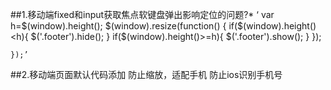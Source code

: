 ##1.移动端fixed和input获取焦点软键盘弹出影响定位的问题?*
	‘ var h=$(window).height();
	    $(window).resize(function() {
	        if($(window).height()<h){
	            $('.footer').hide();
	        }
	        if($(window).height()>=h){
	            $('.footer').show();
	        }
	    });

	});’


##2.移动端页面默认代码添加
<meta name="viewport" content="width=device-width,initial-scale=1,minimum-scale=1,maximum-scale=1,user-scalable=no" />
防止缩放，适配手机
<meta content="telphone=no,email=no" name="format-detection" />
防止ios识别手机号